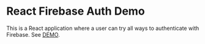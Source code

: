 # React Firebase Auth Demo

This is a React application where a user can try all ways to authenticate with Firebase. See [DEMO](https://zeroamps.github.io/react-firebase-auth-demo/).
